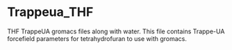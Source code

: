 # Trappeua_THF
THF TrappeUA gromacs files along with water.
This file contains Trappe-UA forcefield parameters for tetrahydrofuran to use with gromacs.
